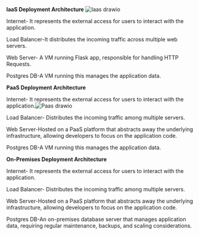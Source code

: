 
**IaaS Deployment Architecture**
![Iaas drawio](https://github.com/user-attachments/assets/bc916acf-4519-42ba-b143-cbc7c0bc7182)

Internet- It represents the external access for users to interact with the application.

Load Balancer-It distributes the incoming traffic across multiple web servers.

Web Server- A VM running Flask app, responsible for handling HTTP Requests.

Postgres DB-A VM running this manages the application data.

**PaaS Deployment Architecture**

Internet- It represents the external access for users to interact with the application.![Paas drawio](https://github.com/user-attachments/assets/23a66d79-26c0-4078-8e22-f1807a8699e4)


Load Balancer- Distributes the incoming traffic among multiple servers.

Web Server-Hosted on a PaaS platform that abstracts away the underlying infrastructure, allowing developers to focus on the application code.

Postgres DB-A VM running this manages the application data.

**On-Premises Deployment Architecture**

Internet- It represents the external access for users to interact with the application.

Load Balancer- Distributes the incoming traffic among multiple servers.

Web Server-Hosted on a PaaS platform that abstracts away the underlying infrastructure, allowing developers to focus on the application code.

Postgres DB-An on-premises database server that manages application data, requiring regular maintenance, backups, and scaling considerations.
